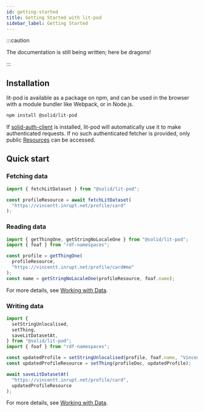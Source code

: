 ```yaml
---
id: getting-started
title: Getting Started with lit-pod
sidebar_label: Getting Started
---
```


:::caution

The documentation is still being written; here be dragons!

:::

## Installation

lit-pod is available as a package on npm, and can be used in the browser with a module bundler like Webpack, or in Node.js.

```bash
npm install @solid/lit-pod
```

If [solid-auth-client](https://www.npmjs.com/package/solid-auth-client) is installed,
lit-pod will automatically use it to make authenticated requests.
If no such authenticated fetcher is provided, only public [Resources](./glossary#resource) can be accessed.

## Quick start

### Fetching data

```typescript
import { fetchLitDataset } from "@solid/lit-pod";

const profileResource = await fetchLitDataset(
  "https://vincentt.inrupt.net/profile/card"
);
```

### Reading data

```typescript
import { getThingOne, getStringNoLocaleOne } from "@solid/lit-pod";
import { foaf } from "rdf-namespaces";

const profile = getThingOne(
  profileResource,
  "https://vincentt.inrupt.net/profile/card#me"
);
const name = getStringNoLocaleOne(profileResource, foaf.name);
```

For more details, see [Working with Data](./tutorials/working-with-data#reading-data).

### Writing data

```typescript
import {
  setStringUnlocalised,
  setThing,
  saveLitDatasetAt,
} from "@solid/lit-pod";
import { foaf } from "rdf-namespaces";

const updatedProfile = setStringUnlocalised(profile, foaf.name, "Vincent");
const updatedProfileResource = setThing(profileDoc, updatedProfile);

await saveLitDatasetAt(
  "https://vincentt.inrupt.net/profile/card",
  updatedProfileResource
);
```

For more details, see [Working with Data](./tutorials/working-with-data#writing-data).
